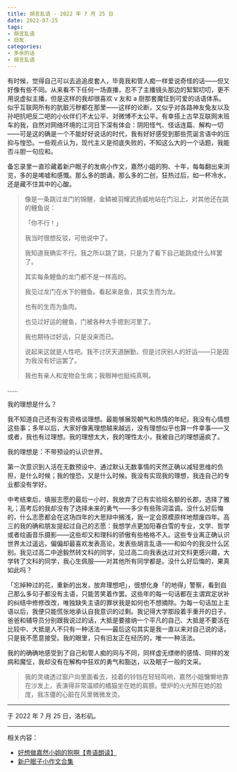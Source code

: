 ```yaml
---
title: 胡言乱语 - 2022 年 7 月 25 日
date: 2022-07-25
tags:
- 胡言乱语
- 旧友
categories:
- 多余的话
- 胡言乱语
---
```


有时候，觉得自己可以去追追皮套人，毕竟我和管人痴一样爱说奇怪的话——但又好像有些不同。从来看不下任何一场直播，忍不了主播镜头那边的絮絮叨叨，更不用说虚拟主播，但是这样的我却很喜欢 v 友和 a 厨那套魔怔到可爱的话语体系。似乎互联网所有的肮脏污秽都在那里——这样的论断，又似乎对各路神友兔友以及孙吧抗吧反二吧的小伙伴们不太公平、对微博不太公平。有幸搭上古早互联网末班车的我，自然对网络环境的江河日下深有体会：阴阳怪气、怪话连篇、解构一切——可是这的确是一个不能好好说话的时代，我有好好感受到那些荒诞言语中的压抑与惶恐。一些观点认为，现代主义是彻底失败的，不知这么大的一个话题，我能否斗胆一句应和。

备忘录里一直珍藏着新户眠子的发病小作文，嘉然小姐的狗、十年，每每翻出来浏览，多的是唏嘘和感慨。那么多的朗诵，那么多的二创，狂热过后，如一杯冷水，还是藏不住其中的心酸。

> 像是一条跳过龙门的锦鲤，金鳞被羽耀武扬威地站在门沿上，对其他还在跳的鲤鱼说：
>
> 「你不行！」
>
> 我当时很想反驳，可他说中了。
>
> 我知道我确实不行。我之所以跳了跳，只是为了看下自己能跳成什么样罢了。
>
> 其实每条鲤鱼的龙门都不是一样高的。
>
> 我见过龙门在水下的鲤鱼。看起来是鱼，其实生而为龙。
>
> 也有的生而为鱼肉。
>
> 也见过好运的鲤鱼，门被各种大手摁到河里了。
>
> 我也期待过好运，只是没来而已。
>
> 说起来这就是人性吧。我不讨厌天道酬勤，但是讨厌别人的好运——只是因为我没有好运罢了。
>
> 我也有亲人和宠物会生病；我眼神也挺纯真啊。

……

我的理想是什么？

我不知道自己还有没有资格谈理想。最能够展现朝气和热情的年纪，我没有心情想这些事；多年以后，大家好像离理想越来越远，没有理想似乎也算一件幸事——又或者，我也有过理想。我的理想太大，我的理性太小，我被自己的理想逼疯了。

我的理想是：不带预设的认识世界。

第一次意识到人活在无数预设中、通过默认无数事情的天然正确以减轻思维的负担，是什么时候；我的惶恐，又是什么时候。我没有实现我的理想，我连自己的专业都没有学好。

中考结束后，填报志愿的最后一小时，我放弃了已有实验班名额的长郡，选择了雅礼；高考后的我却没有了选择未来的勇气——多少有些陈词滥调。没什么好后悔的，什么志愿都会在这场四年的大思辩中搁浅，我一定会原模原样地颓废四年。高三的我的确和朋友提起过自己的志愿：我想学点更加阳春白雪的专业，文学、哲学或者绘画音乐摄影——这些却又和理科的骄傲有些格格不入。这些专业离正确认识世界太过遥远，偏偏却最喜欢发表高论，发表些胡言乱语——和如今的我没什么区别。我见过高二中途毅然转文科的同学，见过高二向我表达过对文科更感兴趣，大学转了文科的同学，我心生佩服——对其他所有同学都是。没什么好后悔的，果真如此吗？

「忘掉种过的花，重新的出发，放弃理想吧」，很想化身「的地得」警察，看到自己那么多句子都没有主语，只能苦笑着作罢。这些年的每一句话都在主谓宾定状补的纠结中修修改改，唯独缺失主语的罪状我是如何也不想摘除。为每一句话加上主语以后，我便只能慌张地承认自我意识的过剩。我记得大学那段着手重开的日子，爸爸和辅导员分别跟我说过的话，大抵是要接纳一个平凡的自己、大抵是不要活在比较中、大抵是人不只有一种活法——最后这句其实是我一直以来对自己说的话，只是我不愿意接受。我的眼里，只有旧友正在经历的，唯一一种活法。

我的的确确地感受到了自己和管人痴的同与不同，同样虚无缥缈的感情、同样的发病和魔怔，我却没有在解构中狂欢的勇气和豁达，以及眠子一般的文采。

> 我的灵魂透过窗户向里面看去，挂着的铃铛在轻轻鸣响，嘉然小姐慵懒地靠在沙发上，表演得非常温顺的橘猫坐在她的肩膀。壁炉的火光照在她的脸庞，我冻僵的心脏在风里微微发烫。

------

于 2022 年 7 月 25 日，洛杉矶。

------

相关内容：

- [好想做嘉然小姐的狗啊【粤语朗读】](https://b23.tv/Kj3E7VS)
- [新户眠子小作文合集](https://library.moegirl.org.cn/新户眠子小作文合集)
